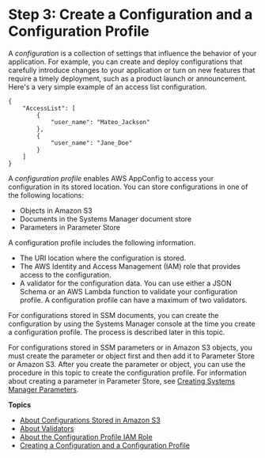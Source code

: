 # Step 3: Create a Configuration and a Configuration Profile<a name="appconfig-creating-configuration-and-profile"></a>

A *configuration* is a collection of settings that influence the behavior of your application\. For example, you can create and deploy configurations that carefully introduce changes to your application or turn on new features that require a timely deployment, such as a product launch or announcement\. Here's a very simple example of an access list configuration\. 

```
{
    "AccessList": [
        {
            "user_name": "Mateo_Jackson"
        },
        {
            "user_name": "Jane_Doe"
        }
    ]
}
```

A *configuration profile* enables AWS AppConfig to access your configuration in its stored location\. You can store configurations in one of the following locations:
+ Objects in Amazon S3
+ Documents in the Systems Manager document store
+ Parameters in Parameter Store

A configuration profile includes the following information\.
+ The URI location where the configuration is stored\. 
+ The AWS Identity and Access Management \(IAM\) role that provides access to the configuration\.
+ A validator for the configuration data\. You can use either a JSON Schema or an AWS Lambda function to validate your configuration profile\. A configuration profile can have a maximum of two validators\.

For configurations stored in SSM documents, you can create the configuration by using the Systems Manager console at the time you create a configuration profile\. The process is described later in this topic\. 

For configurations stored in SSM parameters or in Amazon S3 objects, you must create the parameter or object first and then add it to Parameter Store or Amazon S3\. After you create the parameter or object, you can use the procedure in this topic to create the configuration profile\. For information about creating a parameter in Parameter Store, see [Creating Systems Manager Parameters](sysman-paramstore-su-create.md)\.

**Topics**
+ [About Configurations Stored in Amazon S3](appconfig-creating-configuration-and-profile-S3-source.md)
+ [About Validators](appconfig-creating-configuration-and-profile-validators.md)
+ [About the Configuration Profile IAM Role](appconfig-creating-configuration-and-profile-iam-role.md)
+ [Creating a Configuration and a Configuration Profile](appconfig-creating-configuration-and-profile-console.md)